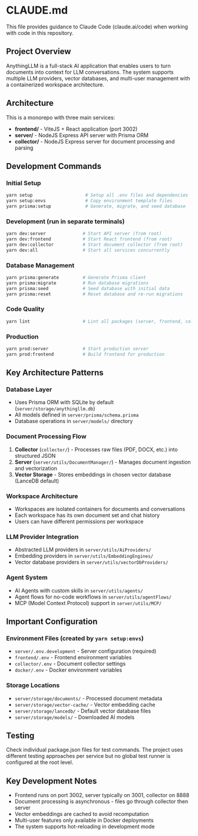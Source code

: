 # CLAUDE.md

This file provides guidance to Claude Code (claude.ai/code) when working with code in this repository.

## Project Overview

AnythingLLM is a full-stack AI application that enables users to turn documents into context for LLM conversations. The system supports multiple LLM providers, vector databases, and multi-user management with a containerized workspace architecture.

## Architecture

This is a monorepo with three main services:

- **frontend/** - ViteJS + React application (port 3002)
- **server/** - NodeJS Express API server with Prisma ORM
- **collector/** - NodeJS Express server for document processing and parsing

## Development Commands

### Initial Setup
```bash
yarn setup                    # Setup all .env files and dependencies
yarn setup:envs               # Copy environment template files  
yarn prisma:setup             # Generate, migrate, and seed database
```

### Development (run in separate terminals)
```bash
yarn dev:server              # Start API server (from root)
yarn dev:frontend            # Start React frontend (from root) 
yarn dev:collector           # Start document collector (from root)
yarn dev:all                 # Start all services concurrently
```

### Database Management
```bash
yarn prisma:generate         # Generate Prisma client
yarn prisma:migrate          # Run database migrations
yarn prisma:seed             # Seed database with initial data
yarn prisma:reset            # Reset database and re-run migrations
```

### Code Quality
```bash
yarn lint                    # Lint all packages (server, frontend, collector)
```

### Production
```bash
yarn prod:server             # Start production server
yarn prod:frontend           # Build frontend for production
```

## Key Architecture Patterns

### Database Layer
- Uses Prisma ORM with SQLite by default (`server/storage/anythingllm.db`)
- All models defined in `server/prisma/schema.prisma`
- Database operations in `server/models/` directory

### Document Processing Flow
1. **Collector** (`collector/`) - Processes raw files (PDF, DOCX, etc.) into structured JSON
2. **Server** (`server/utils/DocumentManager/`) - Manages document ingestion and vectorization  
3. **Vector Storage** - Stores embeddings in chosen vector database (LanceDB default)

### Workspace Architecture
- Workspaces are isolated containers for documents and conversations
- Each workspace has its own document set and chat history
- Users can have different permissions per workspace

### LLM Provider Integration
- Abstracted LLM providers in `server/utils/AiProviders/`
- Embedding providers in `server/utils/EmbeddingEngines/`
- Vector database providers in `server/utils/vectorDbProviders/`

### Agent System
- AI Agents with custom skills in `server/utils/agents/`
- Agent flows for no-code workflows in `server/utils/agentFlows/`
- MCP (Model Context Protocol) support in `server/utils/MCP/`

## Important Configuration

### Environment Files (created by `yarn setup:envs`)
- `server/.env.development` - Server configuration (required)
- `frontend/.env` - Frontend environment variables
- `collector/.env` - Document collector settings
- `docker/.env` - Docker environment variables

### Storage Locations
- `server/storage/documents/` - Processed document metadata
- `server/storage/vector-cache/` - Vector embedding cache
- `server/storage/lancedb/` - Default vector database files
- `server/storage/models/` - Downloaded AI models

## Testing

Check individual package.json files for test commands. The project uses different testing approaches per service but no global test runner is configured at the root level.

## Key Development Notes

- Frontend runs on port 3002, server typically on 3001, collector on 8888
- Document processing is asynchronous - files go through collector then server
- Vector embeddings are cached to avoid recomputation
- Multi-user features only available in Docker deployments
- The system supports hot-reloading in development mode